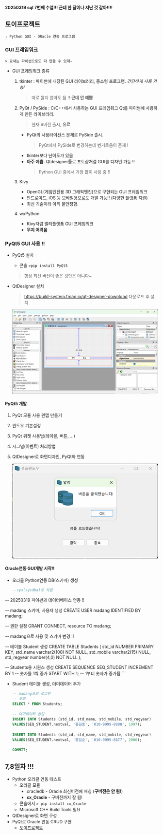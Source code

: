 #### 20250319 sql 7번째 수업!!! 근데 한 달이나 지난 것 같아!!!!
## 토이프로젝트
    ; Python GUI - ORacle 연동 프로그램

### GUI 프레임워크
    > 요새는 파이썬으로도 다 만들 수 있대~

- GUI 프레임워크 종류
    1. tkinter : 파이썬에 내장된 GUI 라이브러리, 중소형 프로그램. *간단하게 사용 가능!*
        > 따로 깔지 않아도 됨 !! **근데 안 예쁨**

    2. PyQt / PySide : C/C++에서 사용하는 GUI 프레임워크 Qt를 파이썬에 사용하게 만든 라이브러리.
        > 현재 6버전 출시, **유료**
        - PyQt의 사용라이선스 문제로 PySide 출시.
            > PyQt에서 PySide로 변경하는데 번거로움이 존재 !
        - tkinter보다 난이도가 있음 
        - **아주 예쁨.** Qtdesigner툴로 포토샵처럼 GUI를 디자인 가능 !!
            > Python GUI 중에서 가장 많이 사용 중 !!

    3. Kivy
        - OpenGL(게임엔진용 3D 그래픽엔진)으로 구현되는 GUI 프레임워크
        - 안드로이드, iOS 등 모바일용으로도 개발 가능!! (다양한 플랫폼 지원)
        - 최신 기술이라 아직 불안정함.

    4. wxPython
        - Kivy처럼 멀티플랫폼 GUI 프레임워크
        - **무지 어려움**

### PyQt5 GUI 사용 !!
- PyQt5 설치
    - 콘솔 `>pip install PyQt5`
    > 항상 최신 버전이 좋은 것만은 아니다~

- QtDesigner 설치
    > https://build-system.fman.io/qt-designer-download 다운로드 후 설치

    <img src="../image/db007.png" width="600">

#### PyQt5 개발
1. PyQt 모듈 사용 윈앱 만들기
2. 윈도우 기본설정
3. PyQt 위젯 사용법(레이블, 버튼, ...)
4. 시그널(이벤트) 처리방법
5. QtDesigner로 화면디자인, PyQt와 연동

    <img src="../image/db006.png" width="600">

#### Oracle연동 GUI개발 시작!!
- 오라클 Python연동 DB(스키마) 생성
    ```sql
    --sys(sysdba)로 작업
-- 20250319 파이썬과 데이터베이스 연동 !!

-- madang 스키마, 사용자 생성
CREATE USER madang IDENTIFIED BY madang;

-- 권한 설정
GRANT CONNECT, resource TO madang;

-- madang으로 사용 및 스키마 변경 !!

-- 테이블 Student 생성
CREATE TABLE Students (
	std_id 		NUMBER PRIMARY KEY,
	std_name 	varchar2(100) NOT NULL,
	std_mobile 	varchar2(15) NULL,
	std_regyear number(4,0) NOT NULL
);

-- Students용 시퀀스 생성
CREATE SEQUENCE SEQ_STUDENT
	INCREMENT BY 1     -- 숫자를 1씩 증가
	START WITH 1; 	   -- 1부터 숫자가 증가됨
    ```

- Student 테이블 생성, 더미데이터 추가
    ```sql
    -- madang으로 로그인
    -- 조회
    SELECT * FROM Students;

    -- 더미데이터 삽입
    INSERT INTO Students (std_id, std_name, std_mobile, std_regyear)
    VALUES(SEQ_STUDENT.nextval, '홍길동', '010-9999-8888', 1997);

    INSERT INTO Students (std_id, std_name, std_mobile, std_regyear)
    VALUES(SEQ_STUDENT.nextval, '홍길순', '010-9999-8877', 2000);

    COMMIT;
    ```

## 7,8일차 !!!
- Python 오라클 연동 테스트
    - 오라클 모듈
        - oracledb - Oracle 최신버전에 매칭 (**구버전은 안 됨!**)
        - **cx_Oracle** - 구버전까지 잘 됨!
    - 콘솔에서 `> pip install cx_Oracle`
    - Microsoft C++ Build Tools 필요
- QtDesigner로 화면 구성
- PyQt로 Oracle 연동 CRUD 구현
    - [토이프로젝트](./madang_작업쿼리.sql)